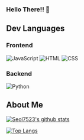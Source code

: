 ### Hello There!! 👋


## Dev Languages
### Frontend
![JavaScript](https://img.shields.io/badge/javascript-%23323330.svg?style=for-the-badge&logo=javascript&logoColor=%23F7DF1E)
![HTML](https://img.shields.io/badge/html5-%23E34F26.svg?style=for-the-badge&logo=html5&logoColor=white)
![CSS](https://img.shields.io/badge/css3-%231572B6.svg?style=for-the-badge&logo=css3&logoColor=white)
### Backend
![Python](https://img.shields.io/badge/python-%2314354C.svg?style=for-the-badge&logo=python&logoColor=white)

## About Me

[![Seol7523's github stats](https://github-readme-stats.vercel.app/api?username=Seol7523&show_icons=true&theme=dracula)](https://github.com/Seol7523)

[![Top Langs](https://github-readme-stats.vercel.app/api/top-langs/?username=Seol7523&layout=compact&theme=dracula)](https://github.com/Seol7523)


